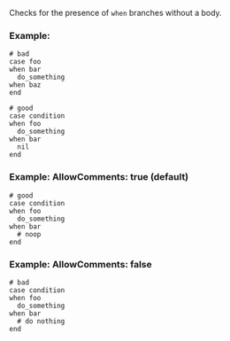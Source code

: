Checks for the presence of `when` branches without a body.

### Example:

    # bad
    case foo
    when bar
      do_something
    when baz
    end

    # good
    case condition
    when foo
      do_something
    when bar
      nil
    end

### Example: AllowComments: true (default)

    # good
    case condition
    when foo
      do_something
    when bar
      # noop
    end

### Example: AllowComments: false

    # bad
    case condition
    when foo
      do_something
    when bar
      # do nothing
    end
